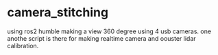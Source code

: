 # camera_stitching
using ros2 humble making a view 360 degree using  4 usb cameras.
one anothe script is there for making realtime camera and oouster lidar calibration.
